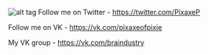 ![alt tag](https://sun9-2.userapi.com/impg/pPgcvwLEgRJWHAqKbAA8SmseU-CWtr5xy1WxBQ/lW9RrL4az7Y.jpg?size=1280x637&quality=96&sign=f974e002e6ab437bd7853ef97185b438 "Screenshot")​
Follow me on Twitter - https://twitter.com/PixaxeP

Follow me on VK - https://vk.com/pixaxeofpixie

My VK group - https://vk.com/braindustry
